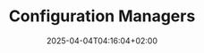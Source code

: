 ---
weight: 999
title: "Configuration Managers"
description: "[Puppet](./configurationmanagers/puppet)"
icon: "ansible"
icontype: "simple"
date: "2025-04-04T04:16:04+02:00"
lastmod: "2025-04-04T04:16:04+02:00"
toc: true
---
